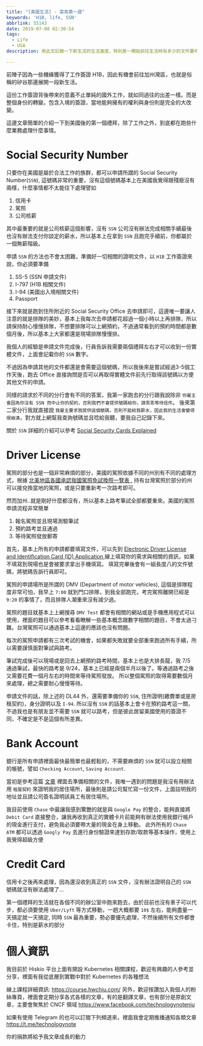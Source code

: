 ```yaml
---
title: "[美國生活] - 菜鳥第一週"
keywords: 'H1B, life, SSN'
abbrlink: 55143
date: 2019-07-08 02:30:54
tags:
  - Life
  - USA
description: 用此文記錄一下新生活的生活進度，特別是一開始前往生活時有多少的文件要申請

---
```


前陣子因為一些機緣獲得了工作簽證 H1B，因此有機會前往加州灣區，也就是俗稱的矽谷那邊展開一段新生活。

這份工作簽證背後帶來的意義不止單純的國外工作，就如同過往的出差一樣。而是整個身份的轉變。包含入境的簽證，當地能夠擁有的權利與身份則是完全的大改變。

這邊文章簡單的介紹一下到美國後的第一個禮拜，除了工作之外，到底都在跑些什麼業務處理什麼事情。

# Social Security Number
只要你在美國是屬於合法工作的族群，都可以申請所謂的 Social Security Number(`SSN`), 這號碼非常的重要，沒有這個號碼基本上在美國我覺得跟殘廢沒有兩樣，什麼事情都不太能往下處理譬如
1. 信用卡
2. 駕照
3. 公司核薪

其中最重要的就是公司核薪這個影響，沒有 `SSN` 公司沒有辦法完成相關手續最後也沒有辦法支付你談定的薪水，所以基本上在拿到 `SSN` 且跑完手續前，你都屬於一個無薪階級。

申請 `SSN` 的方法也不會太困難，準備好一切相關的證明文件，以 `H1B` 工作簽證來說，你必須要準備

1. SS-5 (SSN 申請文件)
2. I-797 (H1B 相關文件)
3. I-94 (美國出入境相關文件)
4. Passport

接下來就是跑到住所附近的 Social Security Office 去申請即可，這邊唯一要讓人注意的就是排隊的美妙，基本上我每次去申請都花超過一個小時以上再排隊，所以請保持耐心慢慢排隊，不想要排隊可以上網預約，不過通常看到的預約時間都是數個月後，所以基本上大家都還是現場排隊慢慢排。

我個人的經驗是申請文件完成後，行員告訴我需要兩個禮拜左右才可以收到一份實體文件，上面會記載你的 `SSN` 數字。

不過因為申請其他的文件都還是會需要這個號碼，所以我後來是嘗試經過3-5個工作天後，跑去 Office 直接詢問是否可以再取得實體文件前先行取得該號碼以方便其他文件的申請。

同樣的請求於不同的分行會有不同的答案，我第一家跑去的分行跟我說除非 `你雇主會因為你沒有 SSN 而中止你的契約，否則我們不會提供號碼給你，請乖乖等待信件`。
後來第二家分行我就直接說 `我雇主要求我提供這個號碼，否則不能給我薪水，因此我的生活會變得很崩潰`，對方就上網幫我查詢號碼並且唸給我聽，要我自己記錄下來。

關於 `SSN` 詳細的介紹可以參考
[Social Security Cards Explained](https://www.youtube.com/watch?v=Erp8IAUouus)

# Driver License
駕照的部分也是一個非常麻煩的部分，美國的駕照依據不同的州別有不同的處理方式，根據
[北美地區各國承認我國駕照免試換照一覽表 ](https://www.mofa.gov.tw/Upload/WebArchive/1860/01link%E5%8C%97%E7%BE%8E%E5%9C%B0%E5%8D%80%E5%90%84%E5%9C%8B%E6%89%BF%E8%AA%8D%E6%88%91%E5%9C%8B%E9%A7%95%E7%85%A7%E5%85%8D%E8%A9%A6%E6%8F%9B%E7%85%A7%E4%B8%80%E8%A6%BD%E8%A1%A8_1080625.pdf), 持有台灣駕照於部分的州可以接兌換當地的駕照，或是只要重新考一次路考即可。

然而加州..就是剛好什麼都沒有，所以基本上路考筆試全部都要重來。美國的駕照申請流程非常簡單
1. 報名駕照並且現場測驗筆試
2. 預約路考並且通過
3. 等待駕照發放郵寄

首先，基本上所有的申請都要填寫文件，可以先到 [Electronic Driver License and Identification Card (ID) Application
](https://www.dmv.ca.gov/portal/dmv/detail/forms/dl/dl44) 線上填寫你的需求與相關的資訊，如果不填寫到現場也是會被要求拿出手機填寫。
填寫完畢後會有一組長度八的文件號碼，將號碼告訴行員即可。

駕照的申請場所是所謂的 DMV (Department of motor vehicles), 這個是排隊程度非常可怕，我早上 `7:00` 就到門口排隊，到我全部跑完，考完駕照離開已經是 `9:20` 的事情了，而且排隊人潮重來沒有減少過。

駕照的題目就基本上上網搜尋 `DMV Test` 都會有相關的網站或是手機應用程式可以使用，裡面的題目可以參考看看瞭解一些基本概念跟數字相關的題目，不會太過刁難。台灣駕照可以通過基本上這邊的應該也沒有問題。

每次的駕照申請都有三次考試的機會，如果都失敗就要全部重來跑過所有手續，所以需要謹慎面對筆試與路考。

筆試完成後可以現場或是回去上網預約路考時間，基本上也是大排長龍，我 7/5 通過筆試，最快的路考是 9/24，基本上已經是兩個半月以後了。等通過路考之後又需要花費一個月左右的時間來等待駕照發放。
所以整個駕照的取得需要數個月來處理，總之需要耐心慢慢等待。

申請文件的話，除上述的 DL44 外，還需要準備你的 `SSN`, 住所證明(繳費單或是房租契約)，身分證明以及 `I-94`.
所以沒有 `SSN` 的話基本上會卡在預約路考這一關，不過我也是有朋友並不需要 `SSN` 就可以路考，但是彼此居留美國使用的簽證不同，不確定是不是這個有所差異。

# Bank Account
銀行是所有申請裡面最快最簡單也最輕鬆的，不需要麻煩的 `SSN` 就可以設立相關的帳號，譬如 `Checking Account`, `Saving Account`.

當初是參考這篇 [文章](https://zi.media/@yidianzixun/post/9gAP3N) 裡面去準備相關的文件，我唯一遇到的問題是我沒有用辦法用 `租屋契約` 來證明我的居住場所，最後則是請公司幫忙寫一份文件，上面註明我的地址並且請公司簽名證明該員工有居住場所。

我目前使用 `Chase` 中最讓我感到驚艷的就是與 `Google Pay` 的整合，能夠直接將 `Debit Card` 直接整合，讓我再收到真正的實體卡片前能夠有辦法使用我銀行帳戶的現金進行支付，避免我必須要帶大量的現金在身上移動。
此外所有的 `Chase ATM` 都可以透過 `Googly Pay` 去進行身份驗證來達到存款/取款等基本操作，使用上我覺得超級方便

# Credit Card
信用卡之後再來處理，因為還沒收到真正的 `SSN` 文件，沒有辦法證明自己的 `SSN` 號碼就沒有辦法處理了...

第一個禮拜的生活就在各個不同的辦公室中跑來跑去，由於目前也沒有車子可以代步，都必須要使用 `Uber/Lyft` 等方式移動，一趟大概都要 `10$` 左右，能夠盡量一天搞定就一天搞定, 同時 `SSN` 最為重要，勢必要優先處理，不然後續所有文件都會卡住，特別是薪水的部分


# 個人資訊
我目前於 Hiskio 平台上面有開設 Kubernetes 相關課程，歡迎有興趣的人參考並分享，裡面有我從底層到實戰中對於 Kubernetes 的各種想法

線上課程詳細資訊: https://course.hwchiu.com/
另外，歡迎按讚加入我個人的粉絲專頁，裡面會定期分享各式各樣的文章，有的是翻譯文章，也有部分是原創文章，主要會聚焦於 CNCF 領域
https://www.facebook.com/technologynoteniu

如果有使用 Telegram 的也可以訂閱下列頻道來，裡面我會定期推播通知各類文章
https://t.me/technologynote

你的捐款將給予我文章成長的動力
<script type="text/javascript" src="https://cdnjs.buymeacoffee.com/1.0.0/button.prod.min.js" data-name="bmc-button" data-slug="hwchiu" data-color="#000000" data-emoji=""  data-font="Cookie" data-text="Buy me a coffee" data-outline-color="#fff" data-font-color="#fff" data-coffee-color="#fd0" ></script>
